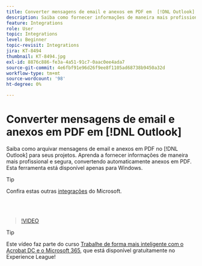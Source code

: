 ```yaml
---
title: Converter mensagens de email e anexos em PDF em  [!DNL Outlook]
description: Saiba como fornecer informações de maneira mais profissional e segura no  [!DNL Outlook]
feature: Integrations
role: User
topic: Integrations
level: Beginner
topic-revisit: Integrations
jira: KT-8494
thumbnail: KT-8494.jpg
exl-id: 8876c886-fe3a-4a51-91c7-0aac0ee4ada7
source-git-commit: 4e6fbf91e96d26f9ee8f1105ad68738b9450a32d
workflow-type: tm+mt
source-wordcount: '98'
ht-degree: 0%

---
```


# Converter mensagens de email e anexos em PDF em [!DNL Outlook]

Saiba como arquivar mensagens de email e anexos em PDF no [!DNL Outlook] para seus projetos. Aprenda a fornecer informações de maneira mais profissional e segura, convertendo automaticamente anexos em PDF. Esta ferramenta está disponível apenas para Windows.

>[!TIP]
>
>Confira estas outras [integrações](../integrate/integrate-overview.md#microsoft) do Microsoft.

<br> 

>[!VIDEO](https://video.tv.adobe.com/v/336859?quality=12&learn=on&hidetitle=true)

>[!TIP]
>
>Este vídeo faz parte do curso [Trabalhe de forma mais inteligente com o Acrobat DC e o Microsoft 365](https://experienceleague.adobe.com/?recommended=Acrobat-U-1-2021.microsoft365), que está disponível gratuitamente no Experience League!
